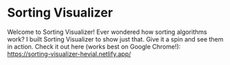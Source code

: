# Sorting Visualizer
Welcome to Sorting Visualizer! Ever wondered how sorting algorithms work? I built Sorting Visualizer to show just that. Give it a spin and see them in action. Check it out here (works best on Google Chrome!): https://sorting-visualizer-hevial.netlify.app/
